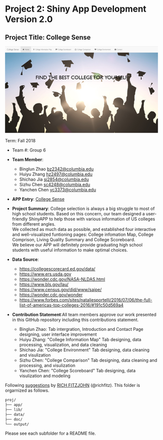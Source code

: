 # Project 2: Shiny App Development Version 2.0

## Project Title: College Sense


![image](doc/page1.png)

Term: Fall 2018

+ Team #: Group 6
+ **Team Member**: 
	+ Binglun Zhao bz2342@columbia.edu
	+ Huiyu Zhang  hz2497@columbia.edu
	+ Shichao Jia  sj2854@columbia.edu
	+ Sizhu Chen   sc4248@columbia.edu
	+ Yanchen Chen yc3373@columbia.edu
	
+ **APP Entry**:  [College Sense](https://bz2342.shinyapps.io/fall2018-sec1-proj2-grp6/)

+ **Project Summary**: 
College selection is always a big struggle to most of high school students. Based on this concern, our team designed a user-friendly ShinyAPP to help those with various information of US colleges from different angles. <br/>
We collected as much data as possible, and established four interactive and well-visualized funtioning pages: College infomation Map, College Comprison, Living Quality Summary and College Scoreboard.<br/>
We believe our APP will definitely provide graduating high school students with useful information to make optimal choices.


+ **Data Source**:
   - https://collegescorecard.ed.gov/data/
   - https://www.ers.usda.gov
   - https://wonder.cdc.gov/NASA-NLDAS.html
   - https://www.bls.gov/lau/
   - https://www.census.gov/did/www/saipe/
   - https://wonder.cdc.gov/wonder
   - https://www.forbes.com/sites/nataliesportelli/2016/07/06/the-full-list-of-americas-top-colleges-2016/#191c50d569a4

+ **Contribution Statement**:All team members approve our work presented in this GitHub repository including this contributions statement.
   + Binglun Zhao: Tab intergration, Introduction and Contact Page designing, user interface improvement
   + Huiyu Zhang: "College Information Map" Tab designing, data processing, visualization, and data cleaning 
   + Shichao Jia: "College Environment" Tab designing, data cleaning and visulization
   + Sizhu Chen: "College Comparison" Tab designing, data cleaning and processing, and visulization  
   + Yanchen Chen: "College Scoreboard" Tab designing, data visulization and modeling

Following [suggestions](http://nicercode.github.io/blog/2013-04-05-projects/) by [RICH FITZJOHN](http://nicercode.github.io/about/#Team) (@richfitz). This folder is orgarnized as follows.

```
proj/
├── app/
├── lib/
├── data/
├── doc/
└── output/
```

Please see each subfolder for a README file.

